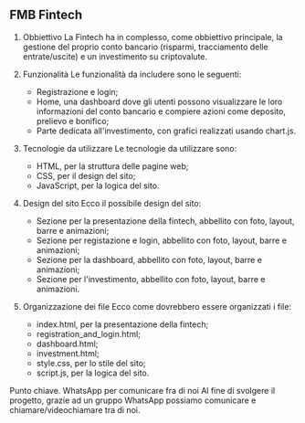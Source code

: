 FMB Fintech
----------------------------------------------------------------------------------------------------------------------------------------------------------------------------------

1. Obbiettivo
   La Fintech ha in complesso, come obbiettivo principale, la gestione del proprio conto bancario (risparmi, tracciamento delle entrate/uscite) e un investimento su criptovalute.

2. Funzionalità
   Le funzionalità da includere sono le seguenti:
   - Registrazione e login;
   - Home, una dashboard dove gli utenti possono visualizzare le loro informazioni del conto bancario e compiere azioni come deposito, prelievo e bonifico;
   - Parte dedicata all'investimento, con grafici realizzati usando chart.js.

3. Tecnologie da utilizzare
   Le tecnologie da utilizzare sono:
   - HTML, per la struttura delle pagine web;
   - CSS, per il design del sito;
   - JavaScript, per la logica del sito.

4. Design del sito
   Ecco il possibile design del sito: 
   - Sezione per la presentazione della fintech, abbellito con foto, layout, barre e animazioni;
   - Sezione per registazione e login, abbellito con foto, layout, barre e animazioni;
   - Sezione per la dashboard, abbellito con foto, layout, barre e animazioni;
   - Sezione per l'investimento, abbellito con foto, layout, barre e animazioni.

5. Organizzazione dei file
   Ecco come dovrebbero essere organizzati i file:
   - index.html, per la presentazione della fintech;
   - registration_and_login.html;
   - dashboard.html;
   - investment.html;
   - style.css, per lo stile del sito;
   - script.js, per la logica del sito.

Punto chiave. WhatsApp per comunicare fra di noi
   Al fine di svolgere il progetto, grazie ad un gruppo WhatsApp possiamo comunicare e chiamare/videochiamare tra di noi.
